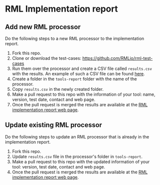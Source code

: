 # RML Implementation report

## Add new RML processor

Do the following steps to a new RML processor to the implementation report.

1. Fork this repo.
2. Clone or download the test-cases: <https://github.com/RMLio/rml-test-cases>
3. Run them over the processor and create a CSV file called `results.csv` with the results.
An example of such a CSV file can be found [here](https://github.com/RMLio/rml-implementation-report/blob/master/tools-report/rmlmapper/results.csv).
4. Create a folder in the `tools-report` folder with the name of the processor.
5. Copy `results.csv` in the newly created folder.
6. Make a pull request to this repo with the information of your tool: name, version, test date, contact and web page.
7. Once the pull request is merged the results are available at the [RML implementation report web page](https://rml.io/implementation-report/).

## Update existing RML processor

Do the following steps to update an RML processor that is already in the implementation report.

1. Fork this repo.
2. Update `results.csv` file in the processor's folder in `tools-report`.
3. Make a pull request to this repo with the updated information of your tool: version, test date, contact and web page.
4. Once the pull request is merged the results are available at the [RML implementation report web page](https://rml.io/implementation-report/).
